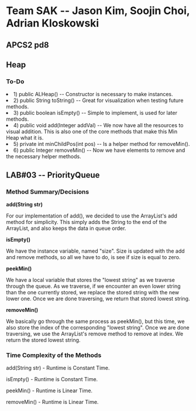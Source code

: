 # Team SAK -- Jason Kim, Soojin Choi, Adrian Kloskowski
## APCS2 pd8

## Heap

### To-Do
<li> 1) public ALHeap() -- Constructor is necessary to make instances. </li>
<li> 2) public String toString() -- Great for visualization when testing future methods. </li>
<li> 3) public boolean isEmpty() -- Simple to implement, is used for later methods. </li>
<li> 4) public void add(Integer addVal) -- We now have all the resources to visual addition. This is also one of the core methods that make this Min Heap what it is. </li>
<li> 5) private int minChildPos(int pos) -- Is a helper method for removeMin(). </li>
<li> 6) public Integer removeMin() -- Now we have elements to remove and the necessary helper methods. </li>

## LAB#03 -- PriorityQueue

### Method Summary/Decisions
<p><b> add(String str) </b></p>
<p> For our implementation of add(), we decided to use the ArrayList's add method for simplicity. This simply adds the String to the end of the ArrayList, and also keeps the data in queue order. </p>

<p><b> isEmpty() </b></p>
<p> We have the instance variable, named "size". Size is updated with the add and remove methods, so all we have to do, is see if size is equal to zero. </p>

<p><b> peekMin() </b></p>
<p> We have a local variable that stores the "lowest string" as we traverse through the queue. As we traverse, if we encounter an even lower string than the one currently stored, we replace the stored string with the new lower one. Once we are done traversing, we return that stored lowest string. </p>

<p><b> removeMin() </b></p> 
<p> We basically go through the same process as peekMin(), but this time, we also store the index of the corresponding "lowest string". Once we are done traversing, we use the ArrayList's remove method to remove at index. We return the stored lowest string. </p>

### Time Complexity of the Methods
<p> add(String str) 
- Runtime is Constant Time.
</p>

<p> isEmpty() 
- Runtime is Constant Time.
</p>

<p> peekMin() 
- Runtime is Linear Time.
</p>

<p> removeMin() 
- Runtime is Linear Time.
</p>



